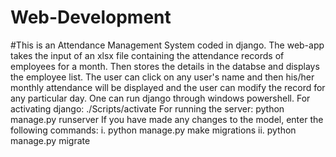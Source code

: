 # Web-Development
#This is an Attendance Management System coded in django.
The web-app takes the input of an xlsx file containing the attendance records of employees for a month.
Then stores the details in the databse and displays the employee list.
The user can click on any user's name and then his/her monthly attendance will be displayed and the user can modify the record for any particular day.
One can run django through windows powershell.
For activating django: ./Scripts/activate
For running the server: python manage.py runserver
If you have made any changes to the model, enter the following commands:
i. python manage.py make migrations
ii. python manage.py migrate
